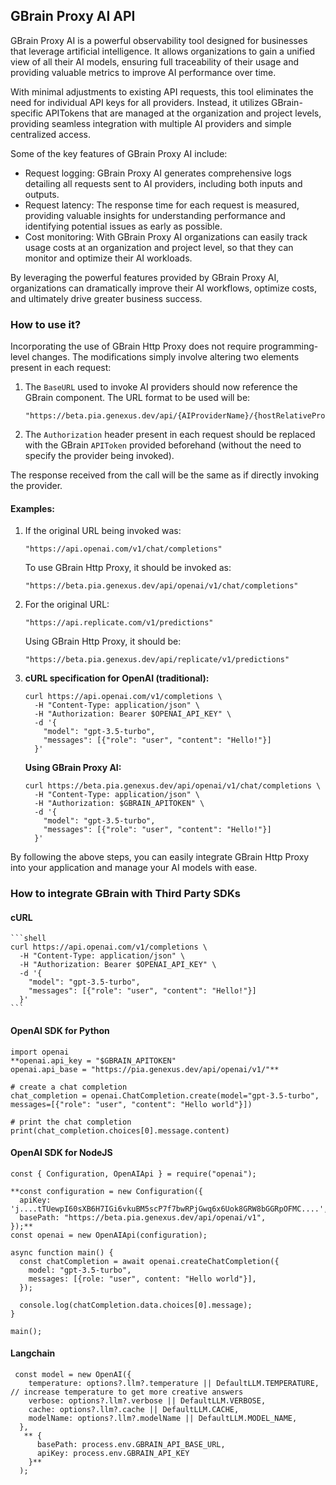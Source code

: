 ## GBrain Proxy AI API

GBrain Proxy AI is a powerful observability tool designed for businesses that leverage artificial intelligence. It allows organizations to gain a unified view of all their AI models, ensuring full traceability of their usage and providing valuable metrics to improve AI performance over time. 

With minimal adjustments to existing API requests, this tool eliminates the need for individual API keys for all providers. Instead, it utilizes GBrain-specific APITokens that are managed at the organization and project levels, providing seamless integration with multiple AI providers and simple centralized access.

Some of the key features of GBrain Proxy AI include:

- Request logging: GBrain Proxy AI generates comprehensive logs detailing all requests sent to AI providers, including both inputs and outputs.
- Request latency: The response time for each request is measured, providing valuable insights for understanding performance and identifying potential issues as early as possible.
- Cost monitoring: With GBrain Proxy AI organizations can easily track usage costs at an organization and project level, so that they can monitor and optimize their AI workloads.

By leveraging the powerful features provided by GBrain Proxy AI, organizations can dramatically improve their AI workflows, optimize costs, and ultimately drive greater business success.

### How to use it?

Incorporating the use of GBrain Http Proxy does not require programming-level changes. The modifications simply involve altering two elements present in each request:

1. The `BaseURL` used to invoke AI providers should now reference the GBrain component. The URL format to be used will be: 

    ```
    "https://beta.pia.genexus.dev/api/{AIProviderName}/{hostRelativeProviderURL}"
    ```

2. The `Authorization` header present in each request should be replaced with the GBrain `APIToken` provided beforehand (without the need to specify the provider being invoked).

The response received from the call will be the same as if directly invoking the provider.

#### **Examples:**

1. If the original URL being invoked was:

    ```
    "https://api.openai.com/v1/chat/completions"
    ```

    To use GBrain Http Proxy, it should be invoked as:

    ```
    "https://beta.pia.genexus.dev/api/openai/v1/chat/completions"
    ```

2. For the original URL:

    ```
    "https://api.replicate.com/v1/predictions"
    ```

    Using GBrain Http Proxy, it should be:

    ```
    "https://beta.pia.genexus.dev/api/replicate/v1/predictions"
    ```

3. **cURL specification for OpenAI (traditional):**

    ```shell
    curl https://api.openai.com/v1/completions \
      -H "Content-Type: application/json" \
      -H "Authorization: Bearer $OPENAI_API_KEY" \
      -d '{
        "model": "gpt-3.5-turbo",
        "messages": [{"role": "user", "content": "Hello!"}]
      }'
    ```

   **Using GBrain Proxy AI:**

    ```shell
    curl https://beta.pia.genexus.dev/api/openai/v1/chat/completions \
      -H "Content-Type: application/json" \
      -H "Authorization: $GBRAIN_APITOKEN" \
      -d '{
        "model": "gpt-3.5-turbo",
        "messages": [{"role": "user", "content": "Hello!"}]
      }'
    ``` 

By following the above steps, you can easily integrate GBrain Http Proxy into your application and manage your AI models with ease.


### How to integrate GBrain with Third Party SDKs

#### cURL
    ```shell
    curl https://api.openai.com/v1/completions \
      -H "Content-Type: application/json" \
      -H "Authorization: Bearer $OPENAI_API_KEY" \
      -d '{
        "model": "gpt-3.5-turbo",
        "messages": [{"role": "user", "content": "Hello!"}]
      }'
    ```
    
#### OpenAI SDK for Python
```
import openai
**openai.api_key = "$GBRAIN_APITOKEN"
openai.api_base = "https://pia.genexus.dev/api/openai/v1/"**

# create a chat completion
chat_completion = openai.ChatCompletion.create(model="gpt-3.5-turbo", messages=[{"role": "user", "content": "Hello world"}])

# print the chat completion
print(chat_completion.choices[0].message.content)
```

#### OpenAI SDK for NodeJS
```
const { Configuration, OpenAIApi } = require("openai");

**const configuration = new Configuration({
  apiKey: 'j....tTUewpI60sXB6H7IGi6vkuBM5scP7f7bwRPjGwq6x6Uok8GRW8bGGRpOFMC....',
  basePath: "https://beta.pia.genexus.dev/api/openai/v1",  
});**
const openai = new OpenAIApi(configuration);

async function main() {
  const chatCompletion = await openai.createChatCompletion({
    model: "gpt-3.5-turbo",
    messages: [{role: "user", content: "Hello world"}],
  });
  
  console.log(chatCompletion.data.choices[0].message);
}

main();
```
#### Langchain
```
 const model = new OpenAI({
    temperature: options?.llm?.temperature || DefaultLLM.TEMPERATURE, // increase temperature to get more creative answers
    verbose: options?.llm?.verbose || DefaultLLM.VERBOSE,
    cache: options?.llm?.cache || DefaultLLM.CACHE,
    modelName: options?.llm?.modelName || DefaultLLM.MODEL_NAME,
  },
   ** {
      basePath: process.env.GBRAIN_API_BASE_URL,
      apiKey: process.env.GBRAIN_API_KEY
    }**
  );
```


